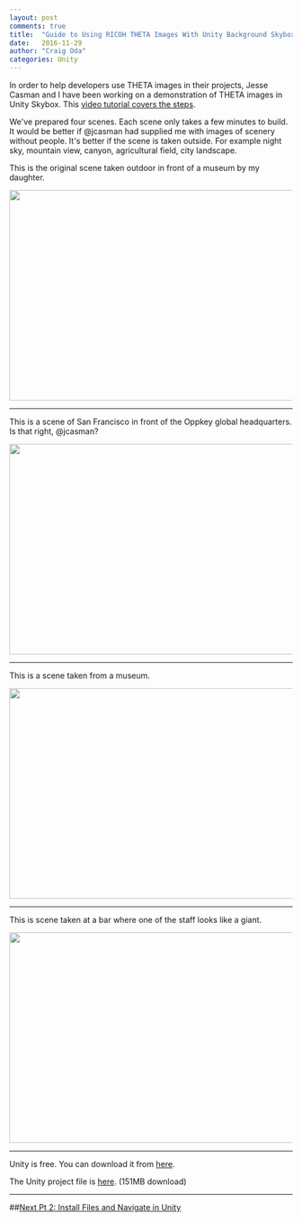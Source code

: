 ```yaml
---
layout: post
comments: true
title:  "Guide to Using RICOH THETA Images With Unity Background Skybox Pt 1/4"
date:   2016-11-29
author: "Craig Oda"
categories: Unity
---
```


In order to help developers use THETA images in their projects, Jesse Casman and I have been working on a demonstration of THETA images in Unity Skybox. This [video tutorial covers the steps](https://youtu.be/c-MoLjcYmi8).

We've prepared four scenes. Each scene only takes a few minutes to build. It would be better if @jcasman had supplied me with images of scenery without people. It's better if the scene is taken outside. For example night sky, mountain view, canyon, agricultural field, city landscape.

This is the original scene taken outdoor in front of a museum by my daughter.

<img src="http://lists.theta360.guide/uploads/default/original/2X/b/b4cbbdb49621f51d6b195a7f3ed5b7ac7ad6bc40.png" width="690" height="374">

---

This is a scene of San Francisco in front of the Oppkey global headquarters. Is that right, @jcasman?

<img src="http://lists.theta360.guide/uploads/default/original/2X/d/d1f8e59e3f03efc95b2c86fe103f808a498658f6.png" width="690" height="374">

---

This is a scene taken from a museum.

<img src="http://lists.theta360.guide/uploads/default/original/2X/c/c71b4454a565598b759ca0638fcd94455a4e5766.png" width="690" height="374">

---

This is scene taken at a bar where one of the staff looks like a giant.

<img src="http://lists.theta360.guide/uploads/default/original/2X/f/f5729a5fe734fabd2954ef0256bb09d3072d9e80.png" width="690" height="374">

---

Unity is free. You can download it from [here](https://unity3d.com/get-unity/download).

The Unity project file is [here](https://drive.google.com/file/d/0B3V9jzGQTmyBS3FjTHo3Q2V1Q28/view?usp=sharing). (151MB download)

---
##[Next Pt 2: Install Files and Navigate in Unity](http://theta360.guide/blog/unity/2016/11/29/theta-unity-skybox-install-navigate.html)
